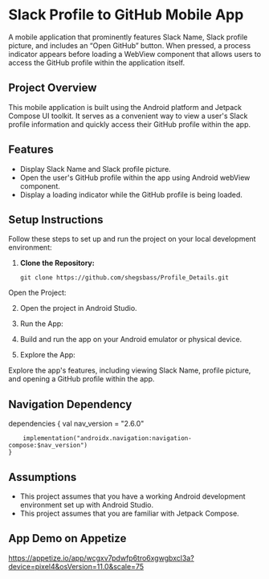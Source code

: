 # Slack Profile to GitHub Mobile App

A mobile application that prominently features Slack Name, Slack profile picture, and includes an “Open GitHub” button. When pressed, a process indicator appears before loading a WebView component that allows users to access the GitHub profile within the application itself.

## Project Overview

This mobile application is built using the Android platform and Jetpack Compose UI toolkit. It serves as a convenient way to view a user's Slack profile information and quickly access their GitHub profile within the app.

## Features

- Display Slack Name and Slack profile picture.
- Open the user's GitHub profile within the app using Android webView component.
- Display a loading indicator while the GitHub profile is being loaded.

## Setup Instructions

Follow these steps to set up and run the project on your local development environment:

1. **Clone the Repository:**

   ```shell
   git clone https://github.com/shegsbass/Profile_Details.git

Open the Project:

2. Open the project in Android Studio.

3. Run the App:

4. Build and run the app on your Android emulator or physical device.

5. Explore the App:

Explore the app's features, including viewing Slack Name, profile picture, and opening a GitHub profile within the app.

## Navigation Dependency
dependencies {
        val nav_version = "2.6.0"
        
        implementation("androidx.navigation:navigation-compose:$nav_version")
    }

## Assumptions
- This project assumes that you have a working Android development environment set up with Android Studio.
- This project assumes that you are familiar with Jetpack Compose.

## App Demo on Appetize

https://appetize.io/app/wcgxv7pdwfp6tro6xgwgbxcl3a?device=pixel4&osVersion=11.0&scale=75
